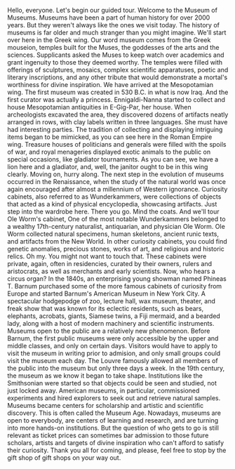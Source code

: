 Hello, everyone.  Let's begin our guided tour. Welcome to the Museum of Museums. Museums have been a part of human history for over 2000 years. But they weren't always  like the ones we visit today. The history of museums is far older and much stranger than you might imagine. We'll start over here in the Greek wing. Our word museum comes from the Greek mouseion, temples built for the Muses, the goddesses of the arts and the sciences. Supplicants asked the Muses  to keep watch over academics and grant ingenuity  to those they deemed worthy. The temples were filled  with offerings of sculptures, mosaics, complex scientific apparatuses, poetic and literary inscriptions, and any other tribute that would  demonstrate a mortal's worthiness for divine inspiration. We have arrived at the Mesopotamian wing. The first museum was created in 530 B.C. in what is now Iraq. And the first curator  was actually a princess. Ennigaldi-Nanna started to collect and house Mesopotamian antiquities in E-Gig-Par, her house. When archeologists excavated the area, they discovered dozens of artifacts neatly arranged in rows, with clay labels  written in three languages. She must have had interesting parties. The tradition of collecting and displaying intriguing items began to be mimicked, as you can see here  in the Roman Empire wing. Treasure houses  of politicians and generals were filled with the spoils of war, and royal menageries  displayed exotic animals to the public on special occasions, like gladiator tournaments. As you can see, we have a lion here and a gladiator, and, well, the janitor ought  to be in this wing clearly. Moving on, hurry along. The next step in the evolution of museums occurred in the Renaissance, when the study of the natural world was once again encouraged after almost a millennium  of Western ignorance. Curiosity cabinets, also referred to as Wunderkammers, were collections of objects that acted as a kind of physical encyclopedia, showcasing artifacts. Just step into the wardrobe here. There you go. Mind the coats. And we'll tour Ole Worm's cabinet, One of the most notable Wunderkammers belonged to a wealthy  17th-century naturalist, antiquarian, and physician Ole Worm. Ole Worm collected natural specimens, human skeletons, ancient runic texts, and artifacts from the New World. In other curiosity cabinets, you could find genetic anomalies, precious stones, works of art, and religious and historic relics. Oh my. You might not want to touch that. These cabinets were private, again, often in residencies, curated by their owners,  rulers and aristocrats, as well as merchants and early scientists. Now, who hears a circus organ? In the 1840s, an enterprising young showman named Phineas T. Barnum purchased some of the more famous cabinets of curiosity from Europe and started Barnum's American Museum in New York City. A spectacular hodgepodge of zoo, lecture hall, wax museum, theater, and freak show that was known for its eclectic residents, such as bears, elephants, acrobats, giants, Siamese twins, a Fiji mermaid, and a bearded lady, along with a host of modern machinery and scientific instruments. Museums open to the public are a relatively new phenomenon. Before Barnum, the first public museums were only accessible  by the upper and middle classes, and only on certain days. Visitors would have to apply  to visit the museum in writing prior to admision, and only small groups could visit the museum each day. The Louvre famously allowed all members of the public into the museum but only three days a week. In the 19th century, the museum as we know it began to take shape. Institutions like the Smithsonian were started so that objects could be seen and studied, not just locked away. American museums, in particular, commissioned experiments and hired explorers to seek out  and retrieve natural samples. Museums became centers for scholarship and artistic and scientific discovery. This is often called the Museum Age. Nowadays, museums are open to everybody, are centers of learning and research, and are turning  into more hands-on institutions. But the question of who gets to go is still relevant as ticket prices can sometimes  bar admission to those future scholars, artists and targets of divine inspiration who can't afford  to satisfy their curiosity. Thank you all for coming, and please, feel free to stop by the gift shop  of gift shops on your way out. 